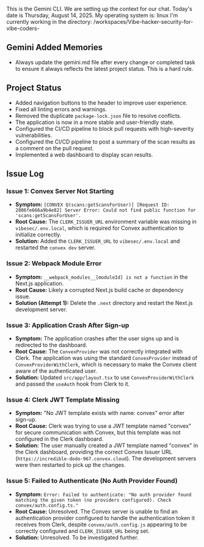 This is the Gemini CLI. We are setting up the context for our chat.
Today's date is Thursday, August 14, 2025.
My operating system is: linux
I'm currently working in the directory: /workspaces/Vibe-hacker-security-for-vibe-coders-

## Gemini Added Memories
- Always update the gemini.md file after every change or completed task to ensure it always reflects the latest project status. This is a hard rule.

## Project Status

- Added navigation buttons to the header to improve user experience.
- Fixed all linting errors and warnings.
- Removed the duplicate `package-lock.json` file to resolve conflicts.
- The application is now in a more stable and user-friendly state.
- Configured the CI/CD pipeline to block pull requests with high-severity vulnerabilities.
- Configured the CI/CD pipeline to post a summary of the scan results as a comment on the pull request.
- Implemented a web dashboard to display scan results.

## Issue Log

### Issue 1: Convex Server Not Starting

*   **Symptom:** `[CONVEX Q(scans:getScansForUser)] [Request ID: 2806fe666a9b4e82] Server Error: Could not find public function for 'scans:getScansForUser'.`
*   **Root Cause:** The `CLERK_ISSUER_URL` environment variable was missing in `vibesec/.env.local`, which is required for Convex authentication to initialize correctly.
*   **Solution:** Added the `CLERK_ISSUER_URL` to `vibesec/.env.local` and restarted the `convex dev` server.

### Issue 2: Webpack Module Error

*   **Symptom:** `__webpack_modules__[moduleId] is not a function` in the Next.js application.
*   **Root Cause:** Likely a corrupted Next.js build cache or dependency issue.
*   **Solution (Attempt 1):** Delete the `.next` directory and restart the Next.js development server.

### Issue 3: Application Crash After Sign-up

*   **Symptom:** The application crashes after the user signs up and is redirected to the dashboard.
*   **Root Cause:** The `ConvexProvider` was not correctly integrated with Clerk. The application was using the standard `ConvexProvider` instead of `ConvexProviderWithClerk`, which is necessary to make the Convex client aware of the authenticated user.
*   **Solution:** Updated `src/app/layout.tsx` to use `ConvexProviderWithClerk` and passed the `useAuth` hook from Clerk to it.

### Issue 4: Clerk JWT Template Missing

*   **Symptom:** "No JWT template exists with name: convex" error after sign-up.
*   **Root Cause:** Clerk was trying to use a JWT template named "convex" for secure communication with Convex, but this template was not configured in the Clerk dashboard.
*   **Solution:** The user manually created a JWT template named "convex" in the Clerk dashboard, providing the correct Convex Issuer URL (`https://incredible-dodo-967.convex.cloud`). The development servers were then restarted to pick up the changes.

### Issue 5: Failed to Authenticate (No Auth Provider Found)

*   **Symptom:** `Error: Failed to authenticate: "No auth provider found matching the given token (no providers configured). Check convex/auth.config.ts."`
*   **Root Cause:** Unresolved. The Convex server is unable to find an authentication provider configured to handle the authentication token it receives from Clerk, despite `convex/auth.config.js` appearing to be correctly configured and `CLERK_ISSUER_URL` being set.
*   **Solution:** Unresolved. To be investigated further.